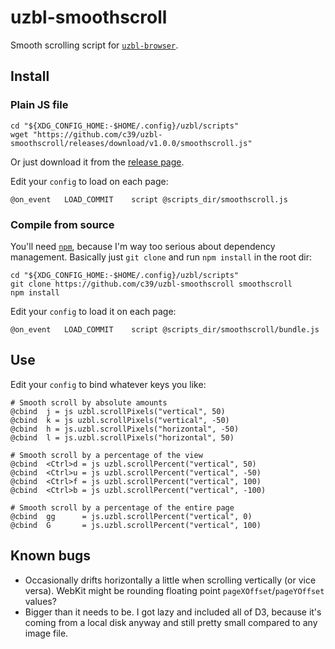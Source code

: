 # uzbl-smoothscroll

Smooth scrolling script for [`uzbl-browser`][uzbl].

## Install

### Plain JS file

    cd "${XDG_CONFIG_HOME:-$HOME/.config}/uzbl/scripts"
    wget "https://github.com/c39/uzbl-smoothscroll/releases/download/v1.0.0/smoothscroll.js"

Or just download it from the [release page][release].

Edit your `config` to load on each page:

    @on_event   LOAD_COMMIT    script @scripts_dir/smoothscroll.js

### Compile from source

You'll need [`npm`][npm], because I'm way too serious about dependency
management. Basically just `git clone` and run `npm install` in the root dir:

    cd "${XDG_CONFIG_HOME:-$HOME/.config}/uzbl/scripts"
    git clone https://github.com/c39/uzbl-smoothscroll smoothscroll
    npm install

Edit your `config` to load it on each page:

    @on_event   LOAD_COMMIT    script @scripts_dir/smoothscroll/bundle.js

## Use

Edit your `config` to bind whatever keys you like:

    # Smooth scroll by absolute amounts
    @cbind  j = js uzbl.scrollPixels("vertical", 50)
    @cbind  k = js uzbl.scrollPixels("vertical", -50)
    @cbind  h = js.uzbl.scrollPixels("horizontal", -50)
    @cbind  l = js.uzbl.scrollPixels("horizontal", 50)

    # Smooth scroll by a percentage of the view
    @cbind  <Ctrl>d = js uzbl.scrollPercent("vertical", 50)
    @cbind  <Ctrl>u = js uzbl.scrollPercent("vertical", -50)
    @cbind  <Ctrl>f = js uzbl.scrollPercent("vertical", 100)
    @cbind  <Ctrl>b = js uzbl.scrollPercent("vertical", -100)

    # Smooth scroll by a percentage of the entire page
    @cbind  gg      = js.uzbl.scrollPercent("vertical", 0)
    @cbind  G       = js.uzbl.scrollPercent("vertical", 100)

## Known bugs

 - Occasionally drifts horizontally a little when scrolling vertically (or vice
   versa). WebKit might be rounding floating point `pageXOffset`/`pageYOffset`
   values?
 - Bigger than it needs to be. I got lazy and included all of D3, because it's
   coming from a local disk anyway and still pretty small compared to any image
   file.


 [npm]: https://www.npmjs.org/ "Node Package Manager"
 [uzbl]: http://www.uzbl.org/
 [release]: https://github.com/c39/uzbl-smoothscroll/releases
